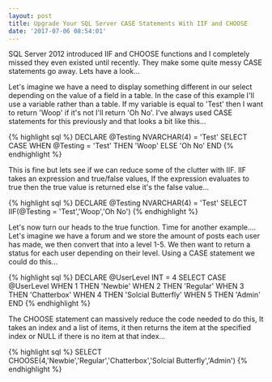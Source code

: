 ```yaml
---
layout: post
title: Upgrade Your SQL Server CASE Statements With IIF and CHOOSE
date: '2017-07-06 08:54:01'
---
```

SQL Server 2012 introduced IIF and CHOOSE functions and I completely missed they even existed until recently. They make some quite messy CASE statements go away. Lets have a look...

Let's imagine we have a need to display something different in our select depending on the value of a field in a table. In the case of this example I'll use a variable rather than a table. If my variable is equal to 'Test' then I want to return 'Woop' if it's not I'll return 'Oh No'. I've always used CASE statements for this previously and that looks a bit like this...

{% highlight sql %}
DECLARE @Testing NVARCHAR(4) = 'Test'
SELECT CASE WHEN @Testing = 'Test' THEN 'Woop' ELSE 'Oh No' END
{% endhighlight %}

This is fine but lets see if we can reduce some of the clutter with IIF. IIF takes an expression and true/false values, If the expression evaluates to true then the true value is returned else it's the false value...

{% highlight sql %}
DECLARE @Testing NVARCHAR(4) = 'Test'
SELECT IIF(@Testing = 'Test','Woop','Oh No')
{% endhighlight %}

Let's now turn our heads to the true function. Time for another example.... Let's imagine we have a forum and we store the amount of posts each user has made, we then convert that into a level 1-5. We then want to return a status for each user depending on their level. Using a CASE statement we could do this...

{% highlight sql %}
DECLARE @UserLevel INT = 4
SELECT 
	CASE @UserLevel 
	WHEN  1 THEN 'Newbie'
	WHEN 2 THEN 'Regular'
	WHEN 3 THEN 'Chatterbox'
	WHEN 4 THEN 'Solcial Butterfly'
	WHEN 5 THEN 'Admin'
END
{% endhighlight %}

The CHOOSE statement can massively reduce the code needed to do this, It takes an index and a list of items, it then returns the item at the specified index or NULL if there is no item at that index...

{% highlight sql %}
SELECT CHOOSE(4,'Newbie','Regular','Chatterbox','Solcial Butterfly','Admin')
{% endhighlight %}

